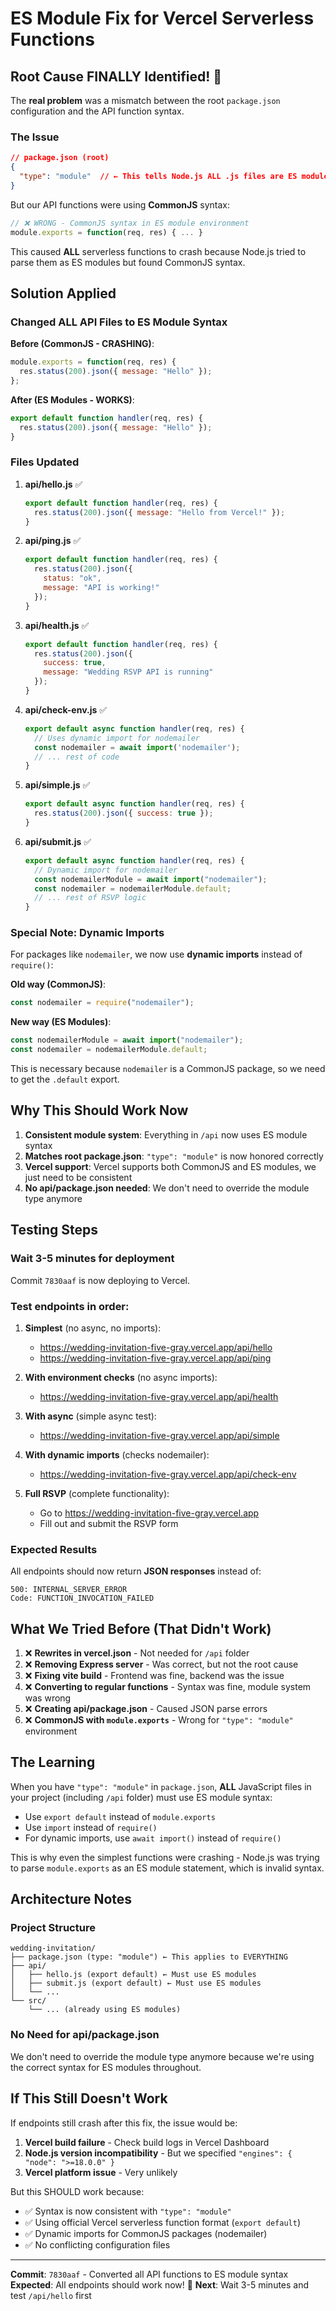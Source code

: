 # ES Module Fix for Vercel Serverless Functions

## Root Cause FINALLY Identified! 🎯

The **real problem** was a mismatch between the root `package.json` configuration and the API function syntax.

### The Issue
```json
// package.json (root)
{
  "type": "module"  // ← This tells Node.js ALL .js files are ES modules
}
```

But our API functions were using **CommonJS** syntax:
```javascript
// ❌ WRONG - CommonJS syntax in ES module environment
module.exports = function(req, res) { ... }
```

This caused **ALL** serverless functions to crash because Node.js tried to parse them as ES modules but found CommonJS syntax.

## Solution Applied

### Changed ALL API Files to ES Module Syntax

**Before (CommonJS - CRASHING)**:
```javascript
module.exports = function(req, res) {
  res.status(200).json({ message: "Hello" });
};
```

**After (ES Modules - WORKS)**:
```javascript
export default function handler(req, res) {
  res.status(200).json({ message: "Hello" });
}
```

### Files Updated

1. **api/hello.js** ✅
   ```javascript
   export default function handler(req, res) {
     res.status(200).json({ message: "Hello from Vercel!" });
   }
   ```

2. **api/ping.js** ✅
   ```javascript
   export default function handler(req, res) {
     res.status(200).json({ 
       status: "ok",
       message: "API is working!"
     });
   }
   ```

3. **api/health.js** ✅
   ```javascript
   export default function handler(req, res) {
     res.status(200).json({
       success: true,
       message: "Wedding RSVP API is running"
     });
   }
   ```

4. **api/check-env.js** ✅
   ```javascript
   export default async function handler(req, res) {
     // Uses dynamic import for nodemailer
     const nodemailer = await import('nodemailer');
     // ... rest of code
   }
   ```

5. **api/simple.js** ✅
   ```javascript
   export default async function handler(req, res) {
     res.status(200).json({ success: true });
   }
   ```

6. **api/submit.js** ✅
   ```javascript
   export default async function handler(req, res) {
     // Dynamic import for nodemailer
     const nodemailerModule = await import("nodemailer");
     const nodemailer = nodemailerModule.default;
     // ... rest of RSVP logic
   }
   ```

### Special Note: Dynamic Imports

For packages like `nodemailer`, we now use **dynamic imports** instead of `require()`:

**Old way (CommonJS)**:
```javascript
const nodemailer = require("nodemailer");
```

**New way (ES Modules)**:
```javascript
const nodemailerModule = await import("nodemailer");
const nodemailer = nodemailerModule.default;
```

This is necessary because `nodemailer` is a CommonJS package, so we need to get the `.default` export.

## Why This Should Work Now

1. **Consistent module system**: Everything in `/api` now uses ES module syntax
2. **Matches root package.json**: `"type": "module"` is now honored correctly
3. **Vercel support**: Vercel supports both CommonJS and ES modules, we just need to be consistent
4. **No api/package.json needed**: We don't need to override the module type anymore

## Testing Steps

### Wait 3-5 minutes for deployment
Commit `7830aaf` is now deploying to Vercel.

### Test endpoints in order:

1. **Simplest** (no async, no imports):
   - https://wedding-invitation-five-gray.vercel.app/api/hello
   - https://wedding-invitation-five-gray.vercel.app/api/ping

2. **With environment checks** (no async imports):
   - https://wedding-invitation-five-gray.vercel.app/api/health

3. **With async** (simple async test):
   - https://wedding-invitation-five-gray.vercel.app/api/simple

4. **With dynamic imports** (checks nodemailer):
   - https://wedding-invitation-five-gray.vercel.app/api/check-env

5. **Full RSVP** (complete functionality):
   - Go to https://wedding-invitation-five-gray.vercel.app
   - Fill out and submit the RSVP form

### Expected Results

All endpoints should now return **JSON responses** instead of:
```
500: INTERNAL_SERVER_ERROR
Code: FUNCTION_INVOCATION_FAILED
```

## What We Tried Before (That Didn't Work)

1. ❌ **Rewrites in vercel.json** - Not needed for `/api` folder
2. ❌ **Removing Express server** - Was correct, but not the root cause
3. ❌ **Fixing vite build** - Frontend was fine, backend was the issue
4. ❌ **Converting to regular functions** - Syntax was fine, module system was wrong
5. ❌ **Creating api/package.json** - Caused JSON parse errors
6. ❌ **CommonJS with `module.exports`** - Wrong for `"type": "module"` environment

## The Learning

When you have `"type": "module"` in `package.json`, **ALL** JavaScript files in your project (including `/api` folder) must use ES module syntax:
- Use `export default` instead of `module.exports`
- Use `import` instead of `require()`
- For dynamic imports, use `await import()` instead of `require()`

This is why even the simplest functions were crashing - Node.js was trying to parse `module.exports` as an ES module statement, which is invalid syntax.

## Architecture Notes

### Project Structure
```
wedding-invitation/
├── package.json (type: "module") ← This applies to EVERYTHING
├── api/
│   ├── hello.js (export default) ← Must use ES modules
│   ├── submit.js (export default) ← Must use ES modules
│   └── ...
└── src/
    └── ... (already using ES modules)
```

### No Need for api/package.json
We don't need to override the module type anymore because we're using the correct syntax for ES modules throughout.

## If This Still Doesn't Work

If endpoints still crash after this fix, the issue would be:
1. **Vercel build failure** - Check build logs in Vercel Dashboard
2. **Node.js version incompatibility** - But we specified `"engines": { "node": ">=18.0.0" }`
3. **Vercel platform issue** - Very unlikely

But this SHOULD work because:
- ✅ Syntax is now consistent with `"type": "module"`
- ✅ Using official Vercel serverless function format (`export default`)
- ✅ Dynamic imports for CommonJS packages (nodemailer)
- ✅ No conflicting configuration files

---

**Commit**: `7830aaf` - Converted all API functions to ES module syntax
**Expected**: All endpoints should work now! 🚀
**Next**: Wait 3-5 minutes and test `/api/hello` first
